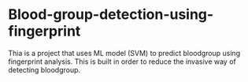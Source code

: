 # Blood-group-detection-using-fingerprint
Thia is a project that uses ML model (SVM) to predict bloodgroup using fingerprint analysis. This is built in order to reduce the invasive way of detecting bloodgroup. 
